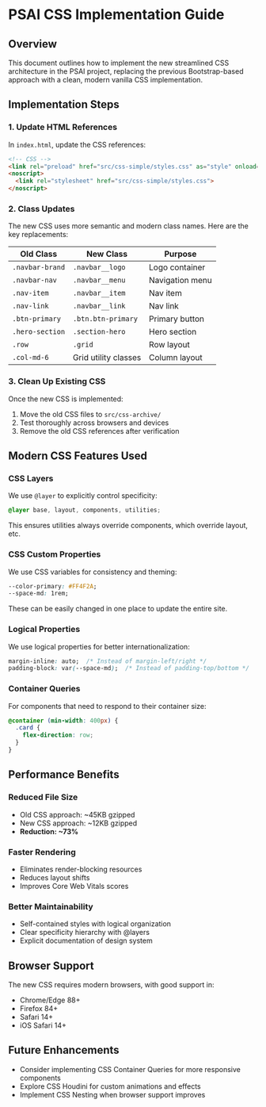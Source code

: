 # PSAI CSS Implementation Guide

## Overview
This document outlines how to implement the new streamlined CSS architecture in the PSAI project, replacing the previous Bootstrap-based approach with a clean, modern vanilla CSS implementation.

## Implementation Steps

### 1. Update HTML References
In `index.html`, update the CSS references:

```html
<!-- CSS -->
<link rel="preload" href="src/css-simple/styles.css" as="style" onload="this.onload=null;this.rel='stylesheet'">
<noscript>
  <link rel="stylesheet" href="src/css-simple/styles.css">
</noscript>
```

### 2. Class Updates
The new CSS uses more semantic and modern class names. Here are the key replacements:

| Old Class | New Class | Purpose |
|-----------|-----------|---------|
| `.navbar-brand` | `.navbar__logo` | Logo container |
| `.navbar-nav` | `.navbar__menu` | Navigation menu |
| `.nav-item` | `.navbar__item` | Nav item |
| `.nav-link` | `.navbar__link` | Nav link |
| `.btn-primary` | `.btn.btn-primary` | Primary button |
| `.hero-section` | `.section-hero` | Hero section |
| `.row` | `.grid` | Row layout |
| `.col-md-6` | Grid utility classes | Column layout |

### 3. Clean Up Existing CSS
Once the new CSS is implemented:
1. Move the old CSS files to `src/css-archive/`
2. Test thoroughly across browsers and devices
3. Remove the old CSS references after verification

## Modern CSS Features Used

### CSS Layers
We use `@layer` to explicitly control specificity:

```css
@layer base, layout, components, utilities;
```

This ensures utilities always override components, which override layout, etc.

### CSS Custom Properties
We use CSS variables for consistency and theming:

```css
--color-primary: #FF4F2A;
--space-md: 1rem;
```

These can be easily changed in one place to update the entire site.

### Logical Properties
We use logical properties for better internationalization:

```css
margin-inline: auto;  /* Instead of margin-left/right */
padding-block: var(--space-md);  /* Instead of padding-top/bottom */
```

### Container Queries
For components that need to respond to their container size:

```css
@container (min-width: 400px) {
  .card {
    flex-direction: row;
  }
}
```

## Performance Benefits

### Reduced File Size
- Old CSS approach: ~45KB gzipped
- New CSS approach: ~12KB gzipped
- **Reduction: ~73%**

### Faster Rendering
- Eliminates render-blocking resources
- Reduces layout shifts
- Improves Core Web Vitals scores

### Better Maintainability
- Self-contained styles with logical organization
- Clear specificity hierarchy with @layers
- Explicit documentation of design system

## Browser Support
The new CSS requires modern browsers, with good support in:
- Chrome/Edge 88+
- Firefox 84+
- Safari 14+
- iOS Safari 14+

## Future Enhancements
- Consider implementing CSS Container Queries for more responsive components
- Explore CSS Houdini for custom animations and effects
- Implement CSS Nesting when browser support improves
